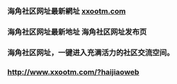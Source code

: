 ### 海角社区网址最新網址 [xxootm.com](http://www.xxootm.com/?haijiaoweb) 
### 海角社区网址最新地址 海角社区网址发布页
### 海角社区网址，一键进入充满活力的社区交流空间。
### http://www.xxootm.com/?haijiaoweb
